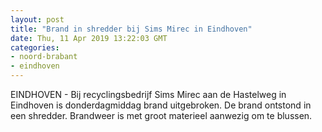 ```yaml
---
layout: post
title: "Brand in shredder bij Sims Mirec in Eindhoven"
date: Thu, 11 Apr 2019 13:22:03 GMT
categories: 
- noord-brabant 
- eindhoven 
---
```


EINDHOVEN - Bij recyclingsbedrijf Sims Mirec aan de Hastelweg in Eindhoven is donderdagmiddag brand uitgebroken. De brand ontstond in een shredder. Brandweer is met groot materieel aanwezig om te blussen.
